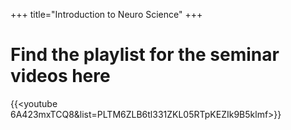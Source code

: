 +++
title="Introduction to Neuro Science"
+++

<h1>Find the playlist for the seminar videos  here </h1>

{{<youtube 6A423mxTCQ8&list=PLTM6ZLB6tl331ZKL05RTpKEZIk9B5klmf>}}
